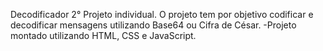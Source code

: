 Decodificador
2° Projeto individual. O projeto tem por objetivo codificar e decodificar
mensagens utilizando Base64 ou Cifra de César.
-Projeto montado utilizando HTML, CSS e JavaScript.

